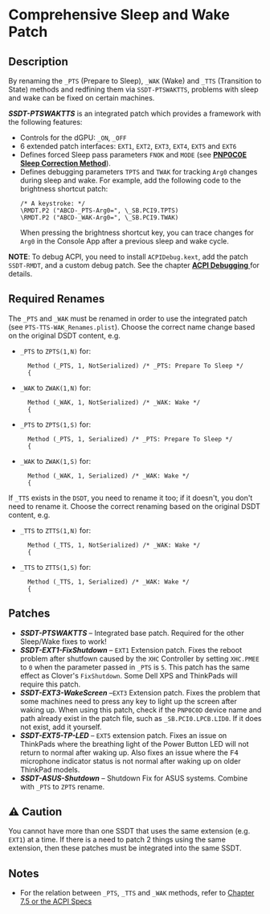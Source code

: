 # Comprehensive Sleep and Wake Patch

## Description

By renaming the `_PTS` (Prepare to Sleep), `_WAK` (Wake) and `_TTS` (Transition to State) methods and redfining them via `SSDT-PTSWAKTTS`, problems with sleep and wake can be fixed on certain machines.

***SSDT-PTSWAKTTS*** is an integrated patch which provides a framework with the following features:

  - Controls for the dGPU: `_ON`, `_OFF`
  - 6 extended patch interfaces: `EXT1`, `EXT2`, `EXT3`, `EXT4`, `EXT5` and `EXT6` 
  - Defines forced Sleep pass parameters `FNOK` and `MODE` (see [**PNP0C0E Sleep Correction Method**](https://github.com/5T33Z0/OC-Little-Translated/tree/main/04_Fixing_Sleep_and_Wake_Issues/PNP0C0E_Sleep_Correction_Method)).
  - Defines debugging parameters `TPTS` and `TWAK` for tracking `Arg0` changes during sleep and wake. For example, add the following code to the brightness shortcut patch:  
	```asl
	/* A keystroke: */
	\RMDT.P2 ("ABCD-_PTS-Arg0=", \_SB.PCI9.TPTS)
	\RMDT.P2 ("ABCD-_WAK-Arg0=", \_SB.PCI9.TWAK)
	```
	When pressing the brightness shortcut key, you can trace changes for `Arg0` in the Console App after a previous sleep and wake cycle.

**NOTE**: To debug ACPI, you need to install `ACPIDebug.kext`, add the patch `SSDT-RMDT`, and a custom debug patch. See the chapter [**ACPI Debugging** ](https://github.com/5T33Z0/OC-Little-Translated/tree/main/00_ACPI/ACPI_Debugging) for details.

## Required Renames

The `_PTS` and `_WAK` must be renamed in order to use the integrated patch (see `PTS-TTS-WAK_Renames.plist`). Choose the correct name change based on the original DSDT content, e.g.

- `_PTS` to `ZPTS(1,N)` for:

  ```asl
    Method (_PTS, 1, NotSerialized) /* _PTS: Prepare To Sleep */
    {
  ```

- `_WAK` to `ZWAK(1,N)` for:

  ```asl
    Method (_WAK, 1, NotSerialized) /* _WAK: Wake */
    {
  ```

- `_PTS` to `ZPTS(1,S)` for:

  ```asl
    Method (_PTS, 1, Serialized) /* _PTS: Prepare To Sleep */
    {
  ```

- `_WAK` to `ZWAK(1,S)` for:

  ```asl
    Method (_WAK, 1, Serialized) /* _WAK: Wake */
    {
  ```

If `_TTS` exists in the `DSDT`, you need to rename it too; if it doesn't, you don't need to rename it. Choose the correct renaming based on the original DSDT content, e.g.

- `_TTS` to `ZTTS(1,N)` for:

  ```asl
    Method (_TTS, 1, NotSerialized) /* _WAK: Wake */
    {
  ```

- `_TTS` to `ZTTS(1,S)` for:

  ```asl
    Method (_TTS, 1, Serialized) /* _WAK: Wake */
    {
  ```

## Patches
- ***SSDT-PTSWAKTTS*** – Integrated base patch. Required for the other Sleep/Wake fixes to work!
- ***SSDT-EXT1-FixShutdown*** – `EXT1` Extension patch. Fixes the reboot problem after shutfown caused by the `XHC` Controller by setting `XHC.PMEE` to `0` when the parameter passed in `_PTS` is `5`. This patch has the same effect as Clover's `FixShutdown`. Some Dell XPS and ThinkPads will require this patch.
- ***SSDT-EXT3-WakeScreen*** –`EXT3` Extension patch. Fixes the problem that some machines need to press any key to light up the screen after waking up. When using this patch, check if the `PNP0C0D` device name and path already exist in the patch file, such as `_SB.PCI0.LPCB.LID0`. If it does not exist, add it yourself.
- ***SSDT-EXT5-TP-LED*** – `EXT5` extension patch. Fixes an issue on ThinkPads where the breathing light of the Power Button LED will not return to normal after waking up. Also fixes an issue where the <kbd>F4</kbd> microphone indicator status is not normal after waking up on older ThinkPad models.
- ***SSDT-ASUS-Shutdown*** – Shutdown Fix for ASUS systems. Combine with `_PTS` to `ZPTS` rename.

## :warning: Caution

You cannot have more than one SSDT that uses the same extension (e.g. `EXT1`) at a time. If there is a need to patch 2 things using the same extension, then these patches must be integrated into the same SSDT.

## Notes
- For the relation between `_PTS`, `_TTS` and `_WAK` methods, refer to [Chapter 7.5 or the ACPI Specs](https://uefi.org/specs/ACPI/6.4/07_Power_and_Performance_Mgmt/ospm-usage-of-_pts-_tts-and-_wak.html#working-sleeping-state-object-evaluation-flow)

